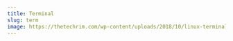 ```yaml
---
title: Terminal
slug: term
image: https://thetechrim.com/wp-content/uploads/2018/10/linux-terminal-12-100669801-orig.jpg
---
```

